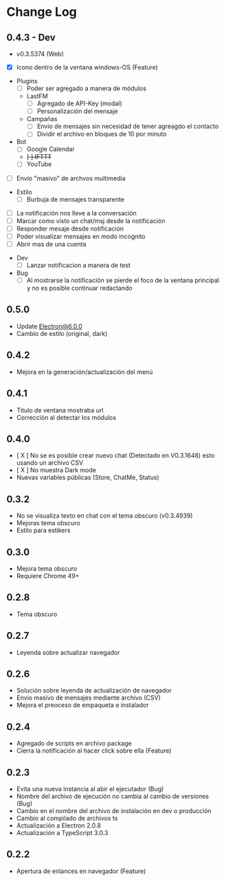 # Change Log

## 0.4.3 - Dev

* v0.3.5374 (Web)
* [X] Icono dentro de la ventana windows-OS (Feature)
* Plugins
  * [ ] Poder ser agregado a manera de módulos
  * LastFM
    * [ ] Agregado de API-Key (modal)
    * [ ] Personalización del mensaje
  * Campañas
    * [ ] Envio de mensajes sin necesidad de tener agreagdo el contacto
    * [ ] Dividir el archivo en bloques de 10 por minuto
* Bot
  * [ ] Google Calendar
  * ~~[ ] IFTTT~~
  * [ ] YouTube
* [ ] Envio "masivo" de archvos multimedia
* Estilo
  * [ ] Burbuja de mensajes transparente
* [ ] La notificación nos lleve a la conversación
* [ ] Marcar como visto un chat/msj desde la notificación
* [ ] Responder mesaje desde notificación
* [ ] Poder visualizar mensajes en modo incognito
* [ ] Abrir mas de una cuenta
* Dev
  * [ ] Lanzar notificacion a manera de test
* Bug
  * [ ] Al mostrarse la notificación se pierde el foco de la ventana principal y no es posible continuar redactando

## 0.5.0
  * Update Electron@6.0.0
  * Cambio de estilo (original, dark)

## 0.4.2
  * Mejora en la generación/actualización del menú

## 0.4.1
  * Titulo de ventana mostraba url
  * Corrección al detectar los módulos

## 0.4.0
  * [ X ] No se es posible crear nuevo chat (Detectado en V0.3.1648) esto usando un archivo CSV
  * [ X ] No muestra Dark mode
  * Nuevas variables públicas (Store, ChatMe, Status)

## 0.3.2
  * No se visualiza texto en chat con el tema obscuro (v0.3.4939)
  * Mejoras tema obscuro
  * Estilo para estikers

## 0.3.0
* Mejora tema obscuro
* Requiere Chrome 49+

## 0.2.8
* Tema obscuro

## 0.2.7
* Leyenda sobre actualizar navegador

## 0.2.6
* Solución sobre leyenda de actualización de navegador
* Envio masivo de mensajes mediante archivo (CSV)
* Mejora el preoceso de empaqueta e instalador

## 0.2.4

* Agregado de scripts en archivo package
* Cierra la notificación al hacer click sobre ella (Feature)

## 0.2.3

* Evita una nueva instancia al abir el ejecutador (Bug)
* Nombre del archivo de ejecución no cambia al cambio de versiones (Bug)
* Cambio en el nombre del archivo de instalación en dev o producción
* Cambio al compilado de archivos ts
* Actualización a Electron 2.0.8
* Actualización a TypeScript 3.0.3

## 0.2.2

* Apertura de enlances en navegador (Feature)
